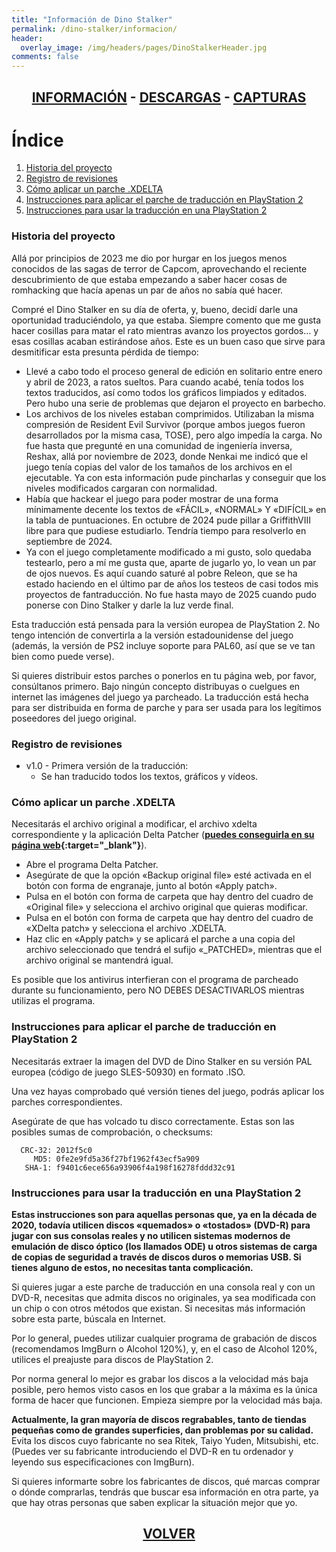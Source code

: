 ```yaml
---
title: "Información de Dino Stalker"
permalink: /dino-stalker/informacion/
header:
  overlay_image: /img/headers/pages/DinoStalkerHeader.jpg
comments: false
---
```

<h2 style="text-align: center;"><strong><a href="/dino-stalker/informacion/">INFORMACIÓN</a> - <a href="/dino-stalker/descargar/">DESCARGAS</a> - <a href="/dino-stalker/capturas/">CAPTURAS</a></strong></h2>

# Índice

1. [Historia del proyecto](#dinostalkerinfo_1)
2. [Registro de revisiones](#dinostalkerinfo_2)
3. [Cómo aplicar un parche .XDELTA](#dinostalkerinfo_3)
4. [Instrucciones para aplicar el parche de traducción en PlayStation 2](#dinostalkerinfo_4)
5. [Instrucciones para usar la traducción en una PlayStation 2](#dinostalkerinfo_5)

### Historia del proyecto<a name="dinostalkerinfo_1"></a>

Allá por principios de 2023 me dio por hurgar en los juegos menos conocidos 
de las sagas de terror de Capcom, aprovechando el reciente descubrimiento de 
que estaba empezando a saber hacer cosas de romhacking que hacía apenas un 
par de años no sabía qué hacer.

Compré el Dino Stalker en su día de oferta, y, bueno, decidí darle una 
oportunidad traduciéndolo, ya que estaba. Siempre comento que me gusta hacer 
cosillas para matar el rato mientras avanzo los proyectos gordos... y esas 
cosillas acaban estirándose años. Este es un buen caso que sirve para 
desmitificar esta presunta pérdida de tiempo:
 - Llevé a cabo todo el proceso general de edición en solitario entre enero 
   y abril de 2023, a ratos sueltos. Para cuando acabé, tenía todos los 
   textos traducidos, así como todos los gráficos limpiados y editados. Pero 
   hubo una serie de problemas que dejaron el proyecto en barbecho.
 - Los archivos de los niveles estaban comprimidos. Utilizaban la misma 
   compresión de Resident Evil Survivor (porque ambos juegos fueron 
   desarrollados por la misma casa, TOSE), pero algo impedía la carga. 
   No fue hasta que pregunté en una comunidad de ingeniería inversa, Reshax, 
   allá por noviembre de 2023, donde Nenkai me indicó que el juego tenía 
   copias del valor de los tamaños de los archivos en el ejecutable. Ya con 
   esta información pude pincharlas y conseguir que los niveles modificados 
   cargaran con normalidad.
 - Había que hackear el juego para poder mostrar de una forma mínimamente 
   decente los textos de «FÁCIL», «NORMAL» Y «DIFÍCIL» en la tabla de 
   puntuaciones. En octubre de 2024 pude pillar a GriffithVIII libre para 
   que pudiese estudiarlo. Tendría tiempo para resolverlo en septiembre de
   2024.
 - Ya con el juego completamente modificado a mi gusto, solo quedaba 
   testearlo, pero a mí me gusta que, aparte de jugarlo yo, lo vean un par 
   de ojos nuevos. Es aquí cuando saturé al pobre Releon, que se ha estado 
   haciendo en el último par de años los testeos de casi todos mis proyectos 
   de fantraducción. No fue hasta mayo de 2025 cuando pudo ponerse con Dino 
   Stalker y darle la luz verde final.

Esta traducción está pensada para la versión europea de PlayStation 2. 
No tengo intención de convertirla a la versión estadounidense del juego 
(además, la versión de PS2 incluye soporte para PAL60, así que se ve tan 
bien como puede verse).

Si quieres distribuir estos parches o ponerlos en tu página web, por favor, 
consúltanos primero. Bajo ningún concepto distribuyas o cuelgues en internet 
las imágenes del juego ya parcheado. La traducción está hecha para ser 
distribuida en forma de parche y para ser usada para los legítimos 
poseedores del juego original.

### Registro de revisiones<a name="dinostalkerinfo_2"></a>
 * v1.0 - Primera versión de la traducción:
   - Se han traducido todos los textos, gráficos y vídeos.

### Cómo aplicar un parche .XDELTA<a name="dinostalkerinfo_3"></a>

Necesitarás el archivo original a modificar, el archivo xdelta 
correspondiente y la aplicación Delta Patcher (**[puedes conseguirla en su página web](https://github.com/marco-calautti/DeltaPatcher/releases/){:target="_blank"}**).

 - Abre el programa Delta Patcher.
 - Asegúrate de que la opción «Backup original file» esté activada en el 
   botón con forma de engranaje, junto al botón «Apply patch».
 - Pulsa en el botón con forma de carpeta que hay dentro del cuadro de 
   «Original file» y selecciona el archivo original que quieras modificar.
 - Pulsa en el botón con forma de carpeta que hay dentro del cuadro de 
   «XDelta patch» y selecciona el archivo .XDELTA.
 - Haz clic en «Apply patch» y se aplicará el parche a una copia del 
   archivo seleccionado que tendrá el sufijo «_PATCHED», mientras que el 
   archivo original se mantendrá igual.

Es posible que los antivirus interfieran con el programa de parcheado 
durante su funcionamiento, pero NO DEBES DESACTIVARLOS mientras utilizas el 
programa.

### Instrucciones para aplicar el parche de traducción en PlayStation 2<a name="dinostalkerinfo_4"></a>

Necesitarás extraer la imagen del DVD de Dino Stalker en su versión PAL 
europea (código de juego SLES-50930) en formato .ISO.

Una vez hayas comprobado qué versión tienes del juego, podrás aplicar los 
parches correspondientes.

Asegúrate de que has volcado tu disco correctamente. Estas son las posibles 
sumas de comprobación, o checksums:

```
  CRC-32: 2012f5c0
     MD5: 0fe2e9fd5a36f27bf1962f43ecf5a909
   SHA-1: f9401c6ece656a93906f4a198f16278fddd32c91
```

### Instrucciones para usar la traducción en una PlayStation 2<a name="dinostalkerinfo_5"></a>

**Estas instrucciones son para aquellas personas que, ya en la década de 2020, 
todavía utilicen discos «quemados» o «tostados» (DVD-R) para jugar con sus 
consolas reales y no utilicen sistemas modernos de emulación de disco óptico 
(los llamados ODE) u otros sistemas de carga de copias de seguridad a través 
de discos duros o memorias USB. Si tienes alguno de estos, no necesitas 
tanta complicación.**

Si quieres jugar a este parche de traducción en una consola real y con un 
DVD-R, necesitas que admita discos no originales, ya sea modificada con un 
chip o con otros métodos que existan. Si necesitas más información sobre 
esta parte, búscala en Internet.

Por lo general, puedes utilizar cualquier programa de grabación de discos 
(recomendamos ImgBurn o Alcohol 120%), y, en el caso de Alcohol 120%, 
utilices el preajuste para discos de PlayStation 2.

Por norma general lo mejor es grabar los discos a la velocidad más baja 
posible, pero hemos visto casos en los que grabar a la máxima es la única 
forma de hacer que funcionen. Empieza siempre por la velocidad más baja.

**Actualmente, la gran mayoría de discos regrabables, tanto de tiendas 
pequeñas como de grandes superficies, dan problemas por su calidad.** Evita 
los discos cuyo fabricante no sea Ritek, Taiyo Yuden, Mitsubishi, etc. 
(Puedes ver su fabricante introduciendo el DVD-R en tu ordenador y 
leyendo sus especificaciones con ImgBurn).

Si quieres informarte sobre los fabricantes de discos, qué marcas comprar o 
dónde comprarlas, tendrás que buscar esa información en otra parte, ya que 
hay otras personas que saben explicar la situación mejor que yo.

<h2 style="text-align: center;"><a href="/dino-stalker/"><strong>VOLVER</strong></a></h2>


